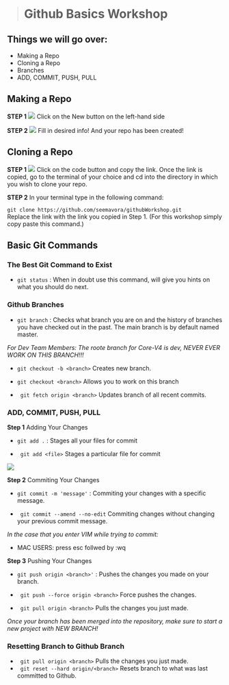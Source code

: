 ># Github Basics Workshop

## Things we will go over:
-  Making a Repo
- Cloning a Repo
- Branches
-  ADD, COMMIT, PUSH, PULL


## Making a Repo
**STEP 1** 
![](/images/RepoCreate.png)
Click on the New button on the left-hand side

**STEP 2**
![](/images/createNew.png)
Fill in desired info! And your repo has been created! 

## Cloning a Repo
**STEP 1** 
![](/images/cloneRepo.png)
Click on the code button and copy the link. Once the link is copied, go to the terminal of your choice and cd into the directory in which you wish to clone your repo. 


**STEP 2**
In your terminal type in the following command:

``` git clone https://github.com/seemavora/githubWorkshop.git ```   
Replace the link with the link you copied in Step 1. (For this workshop simply copy paste this command.) 

## Basic Git Commands
### **The Best Git Command to Exist**
- ```git status``` : When in doubt use this command, will give you hints on what you should do next.

### **Github Branches**

- ```git branch``` : Checks what branch you are on and the history of branches you have checked out in the past. The main branch is by default named master. 

*For Dev Team Members: The roote branch for Core-V4 is dev, NEVER EVER WORK ON THIS BRANCH!!!*

- ``` git checkout -b <branch> ``` Creates new branch.

- ``` git checkout <branch> ``` Allows you to work on this branch

- ``` git fetch origin <branch>``` Updates branch of all recent commits. 


### **ADD, COMMIT, PUSH, PULL**
**Step 1** Adding Your Changes

- ```git add .``` : Stages all your files for commit

- ``` git add <file>``` Stages a particular file for commit


![](/images/gitAdd.png)

**Step 2** Commiting Your Changes

- ```git commit -m 'message'``` : Commiting your changes with a specific message.

- ``` git commit --amend --no-edit``` Commiting changes without changing your previous commit message.

*In the case that you enter VIM while trying to commit:*
- MAC USERS: press esc follwed by :wq

**Step 3** Pushing Your Changes

- ```git push origin <branch>'``` : Pushes the changes you made on your branch. 

- ``` git push --force origin <branch>``` Force pushes the changes.
- ``` git pull origin <branch>``` Pulls the changes you just made. 

*Once your branch has been merged into the repository, make sure to start a new project with  NEW BRANCH!*

### **Resetting Branch to Github Branch**

- ``` git pull origin <branch>``` Pulls the changes you just made. 
- ``` git reset --hard origin/<branch>``` Resets branch to what was last committed to Github.  













